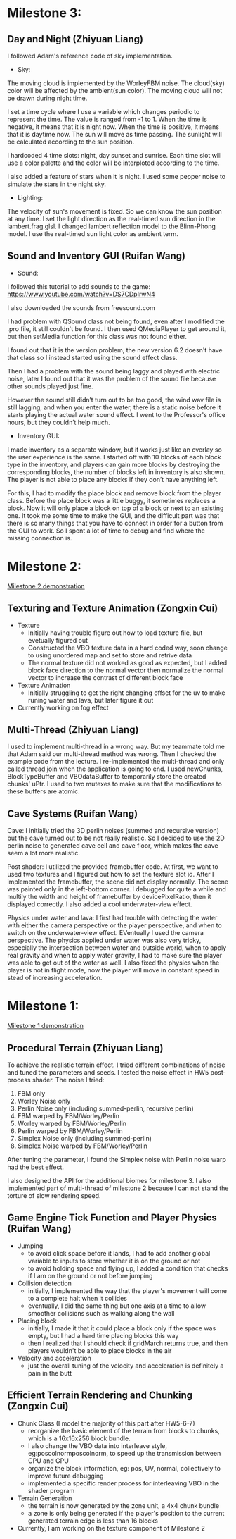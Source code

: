 # Milestone 3:
## Day and Night (Zhiyuan Liang)
I followed Adam's reference code of sky implementation.

- Sky:

The moving cloud is implemented by the WorleyFBM noise. The cloud(sky) color will be affected by the ambient(sun color). The moving cloud will not be drawn during night time.

I set a time cycle where I use a variable which changes periodic to represent the time. The value is ranged from -1 to 1. When the time is negative, it means that it is night now. When the time is positive, it means that it is daytime now. The sun will move as time passing. The sunlight will be calculated according to the sun position.

I hardcoded 4 time slots: night, day sunset and sunrise. Each time slot will use a color palette and the color will be interploted according to the time. 

I also added a feature of stars when it is night. I used some pepper noise to simulate the stars in the night sky.

- Lighting:

The velocity of sun's movement is fixed. So we can know the sun position at any time. I set the light direction as the real-timed sun direction in the lambert.frag.glsl. I changed lambert reflection model to the Blinn-Phong model. I use the real-timed sun light color as ambient term.


## Sound and Inventory GUI (Ruifan Wang)
- Sound:

I followed this tutorial to add sounds to the game:
https://www.youtube.com/watch?v=DS7CDpIrwN4

I also downloaded the sounds from freesound.com

I had problem with QSound class not being found, even after I modified the .pro file, it still couldn't be found. I then used QMediaPlayer to get around it, but then setMedia function for this class was not found either. 

I found out that it is the version problem, the new version 6.2 doesn't have that class so I instead started using the sound effect class. 

Then I had a problem with the sound being laggy and played with electric noise, later I found out that it was the problem of the sound file because other sounds played just fine.

However the sound still didn’t turn out to be too good, the wind wav file is still lagging, and when you enter the water, there is a static noise before it starts playing the actual water sound effect. I went to the Professor's office hours, but they couldn’t help much.  


- Inventory GUI:

I made inventory as a separate window, but it works just like an overlay so the user experience is the same. I started off with 10 blocks of each block type in the inventory, and players can gain more blocks by destroying the corresponding blocks, the number of blocks left in inventory is also shown. The player is not able to place any blocks if they don’t have anything left. 

For this, I had to modify the place block and remove block from the player class. Before the place block was a little buggy, it sometimes replaces a block. Now it will only place a block on top of a block or next to an existing one. It took me some time to make the GUI, and the difficult part was that there is so many things that you have to connect in order for a button from the GUI to work. So I spent a lot of time to debug and find where the missing connection is. 



# Milestone 2:
[Milestone 2 demonstration](https://www.youtube.com/watch?v=hBTctWhnhlQ&t=14s)
## Texturing and Texture Animation (Zongxin Cui)
- Texture
   - Initially having trouble figure out how to load texture file, but evetually figured out
   - Constructed the VBO texture data in a hard coded way, soon change to using unordered map and set to store and retrive data
   - The normal texture did not worked as good as expected, but I added block face direction to the normal vector then normalize the normal vector to increase the contrast of different block face
- Texture Animation
   - Initially struggling to get the right changing offset for the uv to make runing water and lava, but later figure it out
- Currently working on fog effect

## Multi-Thread (Zhiyuan Liang)
I used to implement multi-thread in a wrong way. But my teammate told me that Adam said our multi-thread method was wrong. Then I checked the example code from the lecture. I re-implemented the multi-thread and only called thread.join when the application is going to end.
I used newChunks, BlockTypeBuffer and VBOdataBuffer to temporarily store the created chunks' uPtr. I used to two mutexes to make sure that the modifications to these buffers are atomic.

## Cave Systems (Ruifan Wang)
Cave: I initially tried the 3D perlin noises (summed and recursive version) but the cave turned out to be not really realistic. So I decided to use the 2D perlin noise to generated cave cell and cave floor, which makes the cave seem a lot more realistic.

Post shader: I utilized the provided framebuffer code. At first, we want to used two textures and I figured out how to set the texture slot id. After I implemented the framebuffer, the scene did not display normally. The scene was painted only in the left-bottom corner. I debugged for quite a while and multily the width and height of framebuffer by devicePixelRatio, then it displayed correctly. I also added a cool underwater-view effect.

Physics under water and lava: I first had trouble with detecting the water with either the camera perspective or the player perspective, and when to switch on the underwater-view effect. EVentually I used the camera perspective. The physics applied under water was also very tricky, especially the intersection between water and outside world, when to apply real gravity and when to apply water gravity, I had to make sure the player was able to get out of the water as well. I also fixed the physics when the player is not in flight mode, now the player will move in constant speed in stead of increasing acceleration. 


# Milestone 1: 

[Milestone 1 demonstration](https://www.youtube.com/watch?v=VI6Wz9TMFQs)

## Procedural Terrain (Zhiyuan Liang)

To achieve the realistic terrain effect. I tried different combinations of noise and tuned the parameters and seeds. I tested the noise effect in HW5 post-process shader.
The noise I tried:
1. FBM only
2. Worley Noise only
3. Perlin Noise only (including summed-perlin, recursive perlin)
4. FBM warped by FBM/Worley/Perlin
5. Worley warped by FBM/Worley/Perlin
6. Perlin warped by FBM/Worley/Perlin
7. Simplex Noise only (including summed-perlin)
8. Simplex Noise warped by FBM/Worley/Perlin

After tuning the parameter, I found the Simplex noise with Perlin noise warp had the best effect.

I also designed the API for the additional biomes for milestone 3.
I also implemented part of multi-thread of milestone 2 because I can not stand the torture of slow rendering speed.

## Game Engine Tick Function and Player Physics (Ruifan Wang)

- Jumping
   - to avoid click space before it lands, I had to add another global variable to inputs to store whether it is on the ground or not
   - to avoid holding space and flying up, I added a condition that checks if I am on the ground or not before jumping
- Collision detection
   - initially, I implemented the way that the player's movement will come to a complete halt when it collides
   - eventually, I did the same thing but one axis at a time to allow smoother collisions such as walking along the wall
- Placing block
   - initially, I made it that it could place a block only if the space was empty, but I had a hard time placing blocks this way
   - then I realized that I should check if gridMarch returns true, and then players wouldn't be able to place blocks in the air
- Velocity and acceleration
   - just the overall tuning of the velocity and acceleration is definitely a pain in the butt

## Efficient Terrain Rendering and Chunking (Zongxin Cui)
- Chunk Class (I model the majority of this part after HW5-6-7)
  - reorganize the basic element of the terrain from blocks to chunks, which is a 16x16x256 block bundle. 
  - I also change the VBO data into interleave style, eg:poscolnormposcolnorm, to speed up the transmission between CPU and GPU
  - organize the block information, eg: pos, UV, normal, collectively to improve future debugging
  - implemented a specific render process for interleaving VBO in the shader program
- Terrain Generation
  - the terrain is now generated by the zone unit, a 4x4 chunk bundle
  - a zone is only being generated if the player's position to the current generated terrain edge is less than 16 blocks
- Currently, I am working on the texture component of Milestone 2



    


    
